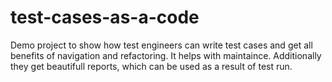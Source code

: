 # test-cases-as-a-code

Demo project to show how test engineers can write test cases and get all benefits of navigation and refactoring. It helps with maintaince.
Additionally they get beautifull reports, which can be used as a result of test run.
